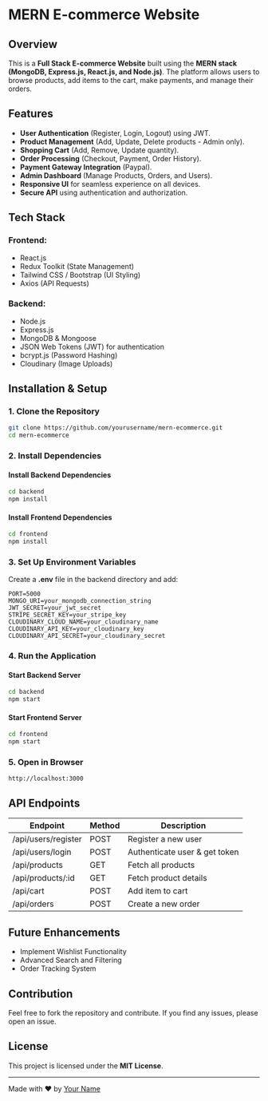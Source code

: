 # MERN E-commerce Website

## Overview
This is a **Full Stack E-commerce Website** built using the **MERN stack (MongoDB, Express.js, React.js, and Node.js)**. The platform allows users to browse products, add items to the cart, make payments, and manage their orders.

## Features
- **User Authentication** (Register, Login, Logout) using JWT.
- **Product Management** (Add, Update, Delete products - Admin only).
- **Shopping Cart** (Add, Remove, Update quantity).
- **Order Processing** (Checkout, Payment, Order History).
- **Payment Gateway Integration** (Paypal).
- **Admin Dashboard** (Manage Products, Orders, and Users).
- **Responsive UI** for seamless experience on all devices.
- **Secure API** using authentication and authorization.

## Tech Stack
### Frontend:
- React.js
- Redux Toolkit (State Management)
- Tailwind CSS / Bootstrap (UI Styling)
- Axios (API Requests)

### Backend:
- Node.js
- Express.js
- MongoDB & Mongoose
- JSON Web Tokens (JWT) for authentication
- bcrypt.js (Password Hashing)
- Cloudinary (Image Uploads)

## Installation & Setup
### 1. Clone the Repository
```sh
git clone https://github.com/yourusername/mern-ecommerce.git
cd mern-ecommerce
```

### 2. Install Dependencies
#### Install Backend Dependencies
```sh
cd backend
npm install
```

#### Install Frontend Dependencies
```sh
cd frontend
npm install
```

### 3. Set Up Environment Variables
Create a **.env** file in the backend directory and add:
```env
PORT=5000
MONGO_URI=your_mongodb_connection_string
JWT_SECRET=your_jwt_secret
STRIPE_SECRET_KEY=your_stripe_key
CLOUDINARY_CLOUD_NAME=your_cloudinary_name
CLOUDINARY_API_KEY=your_cloudinary_key
CLOUDINARY_API_SECRET=your_cloudinary_secret
```

### 4. Run the Application
#### Start Backend Server
```sh
cd backend
npm start
```

#### Start Frontend Server
```sh
cd frontend
npm start
```

### 5. Open in Browser
```
http://localhost:3000
```

## API Endpoints
| Endpoint               | Method | Description                     |
|------------------------|--------|---------------------------------|
| /api/users/register   | POST   | Register a new user            |
| /api/users/login      | POST   | Authenticate user & get token  |
| /api/products        | GET    | Fetch all products             |
| /api/products/:id    | GET    | Fetch product details          |
| /api/cart            | POST   | Add item to cart               |
| /api/orders          | POST   | Create a new order             |

## Future Enhancements
- Implement Wishlist Functionality
- Advanced Search and Filtering
- Order Tracking System

## Contribution
Feel free to fork the repository and contribute. If you find any issues, please open an issue.

## License
This project is licensed under the **MIT License**.

---
Made with ❤️ by [Your Name](https://github.com/yourusername)
